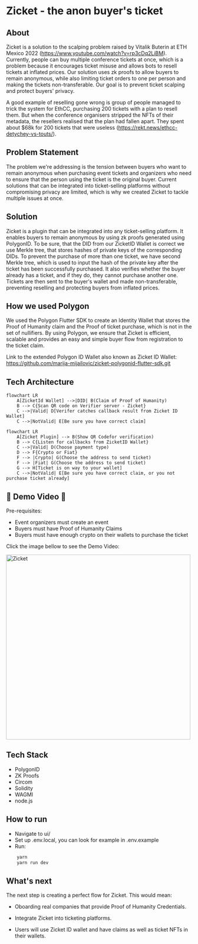 # Zicket - the anon buyer's ticket

## About

Zicket is a solution to the scalping problem raised by Vitalik Buterin at ETH Mexico 2022 (https://www.youtube.com/watch?v=rp3cDq2LiBM). Currently, people can buy multiple conference tickets at once, which is a problem because it encourages ticket misuse and allows bots to resell tickets at inflated prices. Our solution uses zk proofs to allow buyers to remain anonymous, while also limiting ticket orders to one per person and making the tickets non-transferable. Our goal is to prevent ticket scalping and protect buyers' privacy.

A good example of reselling gone wrong is group of people managed to trick the system for EthCC, purchasing 200 tickets with a plan to resell them. But when the conference organisers stripped the NFTs of their metadata, the resellers realised that the plan had fallen apart. They spent about $68k for 200 tickets that were useless (https://rekt.news/ethcc-detychey-vs-touts/).

## Problem Statement

The problem we're addressing is the tension between buyers who want to remain anonymous when purchasing event tickets and organizers who need to ensure that the person using the ticket is the original buyer. Current solutions that can be integrated into ticket-selling platforms without compromising privacy are limited, which is why we created Zicket to tackle multiple issues at once.

## Solution

Zicket is a plugin that can be integrated into any ticket-selling platform. It enables buyers to remain anonymous by using zk proofs generated using PolygonID. To be sure, that the DID from our ZicketID Wallet is correct we use Merkle tree, that stores hashes of private keys of the corresponding DIDs. To prevent the purchase of more than one ticket, we have second Merkle tree, which is used to input the hash of the private key after the ticket has been successfully purchased. It also verifies whether the buyer already has a ticket, and if they do, they cannot purchase another one. Tickets are then sent to the buyer's wallet and made non-transferable, preventing reselling and protecting buyers from inflated prices.

## How we used Polygon

We used the Polygon Flutter SDK to create an Identity Wallet that stores the Proof of Humanity claim and the Proof of ticket purchase, which is not in the set of nullifiers. By using Polygon, we ensure that Zicket is efficient, scalable and provides an easy and simple buyer flow from registration to the ticket claim.

Link to the extended Polygon ID Wallet also known as Zicket ID Wallet: https://github.com/marija-mijailovic/zicket-polygonid-flutter-sdk.git

## Tech Architecture 

```mermaid
flowchart LR
    A[ZicketId Wallet] -->|DID| B(Claim of Proof of Humanity)
    B --> C{Scan QR code on Verifier server - Zicket}
    C -->|Valid| D[Verifer catches callback result from Zicket ID Wallet]
    C -->|NotValid| E[Be sure you have correct claim]
```

```mermaid
flowchart LR
    A[Zicket Plugin] --> B(Show QR Codefor verification)
    B --> C{Listen for callbacks from ZicketID Wallet}
    C -->|Valid| D(Choose payment type)
    D --> F{Crypto or Fiat}
    F --> |Crypto| G(Choose the address to send ticket)
    F --> |Fiat| G(Choose the address to send ticket)
    G --> H[Ticket is on way to your wallet]
    C -->|NotValid| E[Be sure you have correct claim, or you not purchase ticket already]
```

## :tada: Demo Video :tada:

Pre-requisites:
- Event organizers must create an event
- Buyers must have Proof of Humanity Claims
- Buyers must have enough crypto on their wallets to purchase the ticket

Click the image bellow to see the Demo Video:

<a href="https://drive.google.com/uc?export=view&id=12kLtH3t56qFu3jIyF0PlwRYto6ldDIh0"><img src="https://drive.google.com/uc?export=view&id=1eoI3J1r-a2NHxtyGJqxEz6MmllFDE1xY" style="width: 500px; max-width: 100%; height: auto" title="Zicket" target="_blank"/></a>

## Tech Stack

- PolygonID
- ZK Proofs
- Circom
- Solidity
- WAGMI
- node.js

## How to run 

- Navigate to ui/ 
- Set up .env.local, you can look for example in .env.example
- Run:
```bash
    yarn
    yarn run dev
```

## What's next

The next step is creating a perfect flow for Zicket. This would mean: 

- Oboarding real companies that provide Proof of Humanity Credentials.  

- Integrate Zicket into ticketing platforms.

- Users will use Zicket ID wallet and have claims as well as ticket NFTs in their wallets.




